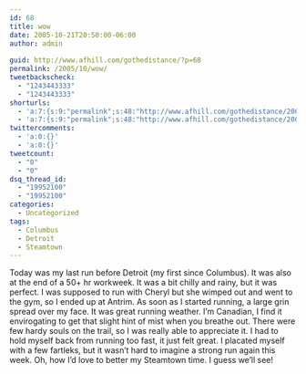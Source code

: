 ```yaml
---
id: 68
title: wow
date: 2005-10-21T20:50:00-06:00
author: admin
  
guid: http://www.afhill.com/gothedistance/?p=68
permalink: /2005/10/wow/
tweetbackscheck:
  - "1243443333"
  - "1243443333"
shorturls:
  - 'a:7:{s:9:"permalink";s:48:"http://www.afhill.com/gothedistance/2005/10/wow/";s:4:"isgd";s:17:"http://is.gd/ztbR";s:5:"bitly";s:19:"http://bit.ly/1WPE2";s:5:"snipr";s:22:"http://snipr.com/hxs4l";s:5:"snurl";s:22:"http://snurl.com/hxs4l";s:7:"snipurl";s:24:"http://snipurl.com/hxs4l";s:7:"tinyurl";s:25:"http://tinyurl.com/olngum";}'
  - 'a:7:{s:9:"permalink";s:48:"http://www.afhill.com/gothedistance/2005/10/wow/";s:4:"isgd";s:17:"http://is.gd/ztbR";s:5:"bitly";s:19:"http://bit.ly/1WPE2";s:5:"snipr";s:22:"http://snipr.com/hxs4l";s:5:"snurl";s:22:"http://snurl.com/hxs4l";s:7:"snipurl";s:24:"http://snipurl.com/hxs4l";s:7:"tinyurl";s:25:"http://tinyurl.com/olngum";}'
twittercomments:
  - 'a:0:{}'
  - 'a:0:{}'
tweetcount:
  - "0"
  - "0"
dsq_thread_id:
  - "19952100"
  - "19952100"
categories:
  - Uncategorized
tags:
  - Columbus
  - Detroit
  - Steamtown
---
```

Today was my last run before Detroit (my first since Columbus). It was also at the end of a 50+ hr workweek. It was a bit chilly and rainy, but it was perfect. I was supposed to run with Cheryl but she wimped out and went to the gym, so I ended up at Antrim. As soon as I started running, a large grin spread over my face. It was great running weather. I&#8217;m Canadian, I find it envirogating to get that slight hint of mist when you breathe out. There were few hardy souls on the trail, so I was really able to appreciate it. I had to hold myself back from running too fast, it just felt great. I placated myself with a few fartleks, but it wasn&#8217;t hard to imagine a strong run again this week. Oh, how I&#8217;d love to better my Steamtown time. I guess we&#8217;ll see!